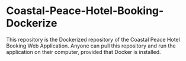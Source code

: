 # Coastal-Peace-Hotel-Booking-Dockerize
This repository is the Dockerized repository of the Coastal Peace Hotel Booking Web Application. Anyone can pull this repository and run the application on their computer, provided that Docker is installed.
